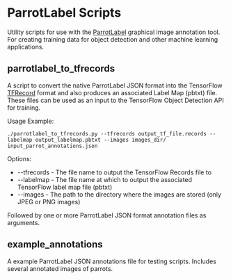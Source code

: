 # ParrotLabel Scripts

Utility scripts for use with the [ParrotLabel](https://github.com/InexplicableMagic/parrotlabel) graphical image annotation tool. For creating training data for object detection and other machine learning applications.

## parrotlabel_to_tfrecords

A script to convert the native ParrotLabel JSON format into the TensorFlow [TFRecord](https://www.tensorflow.org/tutorials/load_data/tfrecord) format and also produces an associated Label Map (pbtxt) file. These files can be used as an input to the TensorFlow Object Detection API for training.

Usage Example:

```
./parrotlabel_to_tfrecords.py --tfrecords output_tf_file.records --labelmap output_labelmap.pbtxt --images images_dir/ input_parrot_annotations.json
```

Options:

* --tfrecords - The file name to output the TensorFlow Records file to
* --labelmap - The file name at which to output the associated TensorFlow label map file (pbtxt)
* --images - The path to the directory where the images are stored (only JPEG or PNG images)

Followed by one or more ParrotLabel JSON format annotation files as arguments.

## example_annotations

A example ParrotLabel JSON annotations file for testing scripts. Includes several annotated images of parrots.
